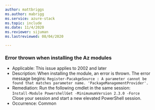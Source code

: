 ```yaml
---
author: mattbriggs
ms.author: mabrigg
ms.service: azure-stack
ms.topic: include
ms.date: 11/4/2020
ms.reviewer: sijuman
ms.lastreviewed: 08/04/2020

---
```


### Error thrown when installing the Az modules

- Applicable: This issue applies to 2002 and later
- Description: When installing the module, an error is thrown. The error message begins: `Register-PacakgeSource : A parameter cannot be found that matches parameter name. 'PackageManagementProvider'.`
- Remediation: Run the following cmdlet in the same session:  
    `Install-Module PowershellGet -MinimumumVersion 2.3.0 -Force`  
Close your session and start a new elevated PowerShell session.
- Occurrence: Common